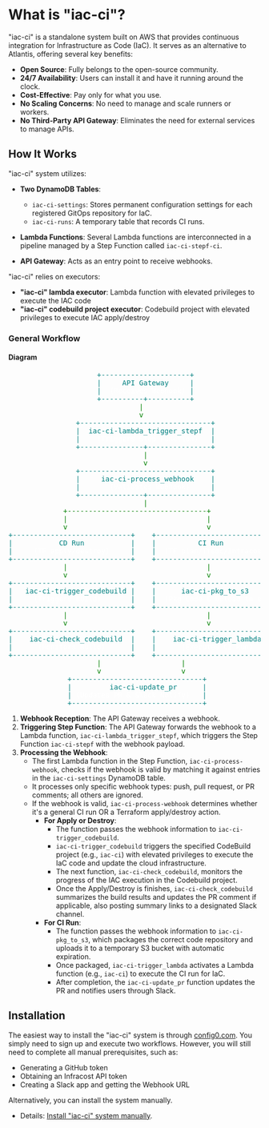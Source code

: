 # What is "iac-ci"?

"iac-ci" is a standalone system built on AWS that provides continuous integration for Infrastructure as Code (IaC). It serves as an alternative to Atlantis, offering several key benefits:

- **Open Source**: Fully belongs to the open-source community.
- **24/7 Availability**: Users can install it and have it running around the clock.
- **Cost-Effective**: Pay only for what you use.
- **No Scaling Concerns**: No need to manage and scale runners or workers.
- **No Third-Party API Gateway**: Eliminates the need for external services to manage APIs.

## How It Works

"iac-ci" system utilizes:

- **Two DynamoDB Tables**:
  - `iac-ci-settings`: Stores permanent configuration settings for each registered GitOps repository for IaC.
  - `iac-ci-runs`: A temporary table that records CI runs.

- **Lambda Functions**: Several Lambda functions are interconnected in a pipeline managed by a Step Function called `iac-ci-stepf-ci`.

- **API Gateway**: Acts as an entry point to receive webhooks.

"iac-ci" relies on executors:
- **"iac-ci" lambda executor**: Lambda function with elevated privileges to execute the IAC code
- **"iac-ci" codebuild project executor**: Codebuild project with elevated privileges to execute IAC apply/destroy

### General Workflow

#### Diagram

<pre>
                     <span style="color: teal;">+---------------------+</span>
                     <span style="color: teal;">|     API Gateway     |</span>
                     <span style="color: teal;">|  <span style="color: white;">(Receives Webhook)</span> |</span>
                     <span style="color: teal;">+----------+----------+</span>
                    <span style="color: green;">           |</span>
                    <span style="color: green;">           v</span>
                <span style="color: teal;">+-------------------------------+</span>
                <span style="color: teal;">|  iac-ci-lambda_trigger_stepf  |</span>
                <span style="color: teal;">|    <span style="color: white;">(Triggers Step Function)</span>   |</span>
                <span style="color: teal;">+---------------+---------------+</span>
                <span style="color: green;">                |</span>
                <span style="color: green;">                v</span>
                <span style="color: teal;">+-------------------------------+</span>
                <span style="color: teal;">|     iac-ci-process_webhook    |</span>
                <span style="color: teal;">| <span style="color: white;">      (Validates Webhook)</span>     |</span>
                <span style="color: teal;">+---------------+---------------+</span>
    <span style="color: green;">                            |</span>
<span style="color: green;">             +---------------------------------+</span>
<span style="color: green;">             |                                 |</span>
<span style="color: green;">             v                                 v</span>
<span style="color: teal;">+----------------------------+    +----------------------------+</span>
<span style="color: teal;">|           CD Run           |    |          CI Run            |</span>
<span style="color: teal;">|     <span style="color: white;">(TF apply/destroy)</span>     |    | <span style="color: white;"> (TF plan/Tfsec/Infracost)</span> |</span>
<span style="color: teal;">+----------------------------+    +----------------------------+</span>
<span style="color: green;">             |                                 |</span>
<span style="color: green;">             v                                 v</span>
<span style="color: teal;">+----------------------------+    +----------------------------+</span>
<span style="color: teal;">|   iac-ci-trigger_codebuild |    |      iac-ci-pkg_to_s3      |</span>
<span style="color: teal;">|     <span style="color: white;">(Triggers Build)</span>       |    |  <span style="color: white;">(Pkg Code & Upload to s3)</span> |</span>
<span style="color: teal;">+----------------------------+    +----------------------------+</span>
       <span style="color: green;">      |                                 |</span>
       <span style="color: green;">      v                                 v</span>
<span style="color: teal;">+----------------------------+    +----------------------------+</span>
<span style="color: teal;">|    iac-ci-check_codebuild  |    |    iac-ci-trigger_lambda   |</span>
<span style="color: teal;">|      <span style="color: white;">(Monitors Build)</span>      |    |      <span style="color: white;">(Executes CI Run)</span>     |</span>
<span style="color: teal;">+----------------------------+    +----------------------------+</span>
               <span style="color: green;">      |                   |</span>
               <span style="color: green;">      v                   v</span>
              <span style="color: teal;">+-------------------------------+</span>
              <span style="color: teal;">|         iac-ci-update_pr      |</span>
              <span style="color: teal;">| <span style="color: white;">(Updates PR & Slack Notify)</span>   |</span>
              <span style="color: teal;">+-------------------------------+</span>
</pre>

1. **Webhook Reception**: The API Gateway receives a webhook.
2. **Triggering Step Function**: The API Gateway forwards the webhook to a Lambda function, `iac-ci-lambda_trigger_stepf`, which triggers the Step Function `iac-ci-stepf` with the webhook payload.
3. **Processing the Webhook**:
   - The first Lambda function in the Step Function, `iac-ci-process-webhook`, checks if the webhook is valid by matching it against entries in the `iac-ci-settings` DynamoDB table.
   - It processes only specific webhook types: push, pull request, or PR comments; all others are ignored.
   - If the webhook is valid, `iac-ci-process-webhook` determines whether it's a general CI run OR a Terraform apply/destroy action.
     - **For Apply or Destroy**:
       - The function passes the webhook information to `iac-ci-trigger_codebuild`.
       - `iac-ci-trigger_codebuild` triggers the specified CodeBuild project (e.g., `iac-ci`) with elevated privileges to execute the IaC code and update the cloud infrastructure.
       - The next function, `iac-ci-check_codebuild`, monitors the progress of the IAC execution in the Codebuild project.
       - Once the Apply/Destroy is finishes, `iac-ci-check_codebuild` summarizes the build results and updates the PR comment if applicable, also posting summary links to a designated Slack channel.
     - **For CI Run**:
       - The function passes the webhook information to `iac-ci-pkg_to_s3`, which packages the correct code repository and uploads it to a temporary S3 bucket with automatic expiration.
       - Once packaged, `iac-ci-trigger_lambda` activates a Lambda function (e.g., `iac-ci`) to execute the CI run for IaC.
       - After completion, the `iac-ci-update_pr` function updates the PR and notifies users through Slack.

## Installation

The easiest way to install the "iac-ci" system is through [config0.com](https://www.config0.com). You simply need to sign up and execute two workflows. However, you will still need to complete all manual prerequisites, such as:

- Generating a GitHub token
- Obtaining an Infracost API token
- Creating a Slack app and getting the Webhook URL

Alternatively, you can install the system manually.
- Details: [Install "iac-ci" system manually](docs/INSTALL.md).
